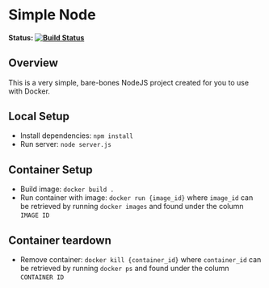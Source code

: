 # Simple Node

#### Status: [![Build Status](https://app.travis-ci.com/alkaj/simple-node.svg?branch=master)](https://app.travis-ci.com/alkaj/simple-node)

## Overview

This is a very simple, bare-bones NodeJS project created for you to use with Docker.

## Local Setup

- Install dependencies: `npm install`
- Run server: `node server.js`

## Container Setup

- Build image: `docker build .`
- Run container with image: `docker run {image_id}` where `image_id` can be retrieved by running `docker images` and found under the column `IMAGE ID`

## Container teardown

- Remove container: `docker kill {container_id}` where `container_id` can be retrieved by running `docker ps` and found under the column `CONTAINER ID`
